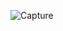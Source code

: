 
![Capture](https://user-images.githubusercontent.com/33928040/74176916-a9586200-4c5e-11ea-9615-5f5cf2a98ed5.PNG)
